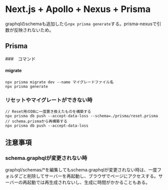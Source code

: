 # Next.js + Apollo + Nexus + Prisma

graphqlのschemaも追加したら`npx prisma generate`する。prisma-nexusで引数が反映されないため。

## Prisma

###　コマンド

#### migrate
```
npx prisma migrate dev --name マイグレードファイル名
npx prisma generate
```

### リセットやマイグレートができない時

```
// Reset用のDBに一度置き換えたものを構築する
npx prisma db push --accept-data-loss --schema=./prisma/reset.prisma
// schema.prismaから再構築する
npx prisma db push --accept-data-loss
```

## 注意事項

### schema.graphqlが変更されない時

graphql/schemas/*を編集してもschema.graphqlが変更されない時は、一度フォルダごと削除してサーバーを再起動し、ブラウザでページにアクセスする。サーバーの再起動では再生成されないし、生成に時間がかかることもある。
